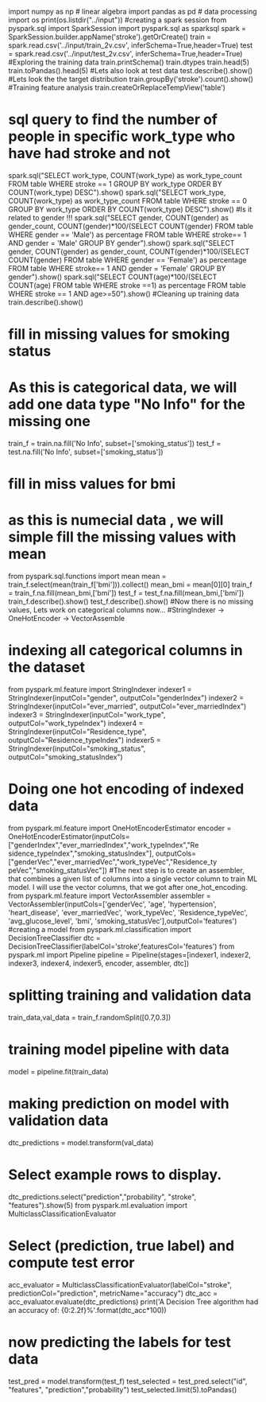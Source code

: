 import numpy as np # linear algebra 
import pandas as pd # data processing 
import os 
print(os.listdir("../input")) 
#creating a spark session 
from pyspark.sql import SparkSession 
import pyspark.sql as sparksql 
spark = SparkSession.builder.appName('stroke').getOrCreate() 
train = spark.read.csv('../input/train_2v.csv', inferSchema=True,header=True) 
test = spark.read.csv('../input/test_2v.csv', inferSchema=True,header=True) 
#Exploring the training data 
train.printSchema() 
train.dtypes 
train.head(5) 
train.toPandas().head(5) 
#Lets also look at test data 
test.describe().show() 
#Lets look the the target distribution 
train.groupBy('stroke').count().show() 
#Training feature analysis 
train.createOrReplaceTempView('table') 
# sql query to find the number of people in specific work_type who have had stroke and not 
spark.sql("SELECT work_type, COUNT(work_type) as work_type_count FROM table WHERE 
stroke == 1 GROUP BY work_type ORDER BY COUNT(work_type) DESC").show() 
spark.sql("SELECT work_type, COUNT(work_type) as work_type_count FROM table WHERE 
stroke == 0 GROUP BY work_type ORDER BY COUNT(work_type) DESC").show() 
#Is it related to gender !!!
spark.sql("SELECT gender, COUNT(gender) as gender_count, COUNT(gender)*100/(SELECT 
COUNT(gender) FROM table WHERE gender == 'Male') as percentage FROM table WHERE 
stroke== 1 AND gender = 'Male' GROUP BY gender").show() 
spark.sql("SELECT gender, COUNT(gender) as gender_count, COUNT(gender)*100/(SELECT 
COUNT(gender) FROM table WHERE gender == 'Female') as percentage FROM table WHERE 
stroke== 1 AND gender = 'Female' GROUP BY gender").show() 
spark.sql("SELECT COUNT(age)*100/(SELECT COUNT(age) FROM table WHERE stroke 
==1) as percentage FROM table WHERE stroke == 1 AND age>=50").show() 
#Cleaning up training data 
train.describe().show() 
# fill in missing values for smoking status 
# As this is categorical data, we will add one data type "No Info" for the missing one 
train_f = train.na.fill('No Info', subset=['smoking_status']) 
test_f = test.na.fill('No Info', subset=['smoking_status']) 
# fill in miss values for bmi 
# as this is numecial data , we will simple fill the missing values with mean 
from pyspark.sql.functions import mean 
mean = train_f.select(mean(train_f['bmi'])).collect() 
mean_bmi = mean[0][0] 
train_f = train_f.na.fill(mean_bmi,['bmi']) 
test_f = test_f.na.fill(mean_bmi,['bmi']) 
train_f.describe().show() 
test_f.describe().show() 
#Now there is no missing values, Lets work on categorical columns now...
#StringIndexer -> OneHotEncoder -> VectorAssemble
# indexing all categorical columns in the dataset 
from pyspark.ml.feature import StringIndexer 
indexer1 = StringIndexer(inputCol="gender", outputCol="genderIndex") 
indexer2 = StringIndexer(inputCol="ever_married", outputCol="ever_marriedIndex") 
indexer3 = StringIndexer(inputCol="work_type", outputCol="work_typeIndex") 
indexer4 = StringIndexer(inputCol="Residence_type", outputCol="Residence_typeIndex") 
indexer5 = StringIndexer(inputCol="smoking_status", outputCol="smoking_statusIndex") 
# Doing one hot encoding of indexed data 
from pyspark.ml.feature import OneHotEncoderEstimator 
encoder = 
OneHotEncoderEstimator(inputCols=["genderIndex","ever_marriedIndex","work_typeIndex","Re
sidence_typeIndex","smoking_statusIndex"], 
 outputCols=["genderVec","ever_marriedVec","work_typeVec","Residence_ty
peVec","smoking_statusVec"]) 
#The next step is to create an assembler, that combines a given list of columns into a single 
vector column to train ML model. I will use the vector columns, that we got after 
one_hot_encoding.
from pyspark.ml.feature import VectorAssembler 
assembler = VectorAssembler(inputCols=['genderVec', 
 'age', 
 'hypertension', 
 'heart_disease', 
 'ever_marriedVec', 
 'work_typeVec', 
 'Residence_typeVec', 
 'avg_glucose_level', 
 'bmi', 
 'smoking_statusVec'],outputCol='features') 
#creating a model 
from pyspark.ml.classification import DecisionTreeClassifier 
dtc = DecisionTreeClassifier(labelCol='stroke',featuresCol='features') 
from pyspark.ml import Pipeline 
pipeline = Pipeline(stages=[indexer1, indexer2, indexer3, indexer4, indexer5, encoder, assembler, 
dtc]) 
# splitting training and validation data 
train_data,val_data = train_f.randomSplit([0.7,0.3]) 
# training model pipeline with data 
model = pipeline.fit(train_data) 
# making prediction on model with validation data 
dtc_predictions = model.transform(val_data) 
# Select example rows to display. 
dtc_predictions.select("prediction","probability", "stroke", "features").show(5) 
from pyspark.ml.evaluation import MulticlassClassificationEvaluator 
# Select (prediction, true label) and compute test error 
acc_evaluator = MulticlassClassificationEvaluator(labelCol="stroke", predictionCol="prediction", 
metricName="accuracy") 
dtc_acc = acc_evaluator.evaluate(dtc_predictions) 
print('A Decision Tree algorithm had an accuracy of: {0:2.2f}%'.format(dtc_acc*100)) 
# now predicting the labels for test data 
test_pred = model.transform(test_f) 
test_selected = test_pred.select("id", "features", "prediction","probability") 
test_selected.limit(5).toPandas()
